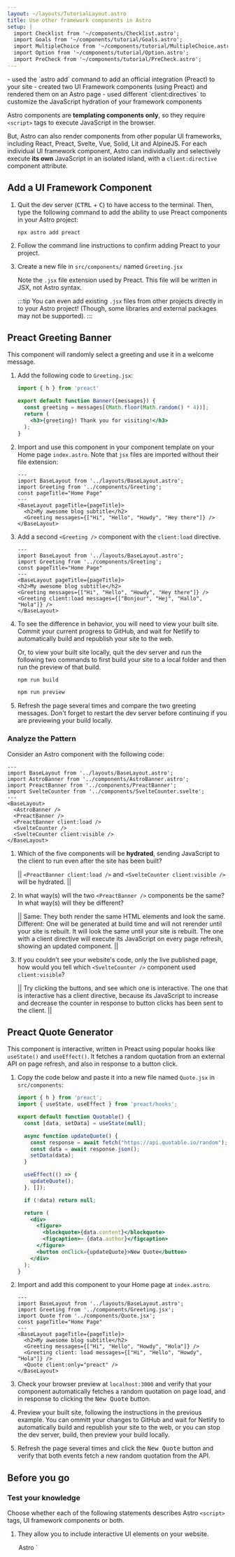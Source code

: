 ```yaml
---
layout: ~/layouts/TutorialLayout.astro
title: Use other framework components in Astro
setup: |
  import Checklist from '~/components/Checklist.astro';
  import Goals from '~/components/tutorial/Goals.astro';
  import MultipleChoice from '~/components/tutorial/MultipleChoice.astro';
  import Option from '~/components/tutorial/Option.astro';
  import PreCheck from '~/components/tutorial/PreCheck.astro';
---
```


<Goals>
  - used the `astro add` command to add an official integration (Preact) to your site
  - created two UI Framework components (using Preact) and rendered them on an Astro page
  - used different `client:directives` to customize the JavaScript hydration of your framework components
</Goals>

Astro components are **templating components only**, so they require `<script>` tags to execute JavaScript in the browser. 

But, Astro can also render components from other popular UI frameworks, including React, Preact, Svelte, Vue, Solid, Lit and AlpineJS. For each individual UI framework component, Astro can individually and selectively execute **its own** JavaScript in an isolated island, with a `client:directive` component attribute.

## Add a UI Framework Component

1. Quit the dev server (<kbd>CTRL</kbd> + <kbd>C</kbd>) to have access to the terminal. Then, type the following command to add the ability to use Preact components in your Astro project:

    ```shell
    npx astro add preact
    ```

2. Follow the command line instructions to confirm adding Preact to your project.

3. Create a new file in `src/components/` named `Greeting.jsx`

    Note the `.jsx` file extension used by Preact. This file will be written in JSX, not Astro syntax. 
    
    :::tip
    You can even add existing `.jsx` files from other projects directly in to your Astro project! (Though, some libraries and external packages may not be supported).
    :::

## Preact Greeting Banner

This component will randomly select a greeting and use it in a welcome message.

1. Add the following code to `Greeting.jsx`:

    ```jsx title="src/components/Greeting.jsx"
    import { h } from 'preact'

    export default function Banner({messages}) {
      const greeting = messages[(Math.floor(Math.random() * 4))];
      return (
        <h3>{greeting}! Thank you for visiting!</h3>
      );
    }
    ```

2. Import and use this component in your component template on your Home page `index.astro`. Note that `jsx` files are imported without their file extension:

    ```astro title="src/pages/index.astro" ins={3,7}
    ---
    import BaseLayout from '../layouts/BaseLayout.astro';
    import Greeting from '../components/Greeting';
    const pageTitle="Home Page"
    ---
    <BaseLayout pageTitle={pageTitle}>
      <h2>My awesome blog subtitle</h2>
      <Greeting messages={["Hi", "Hello", "Howdy", "Hey there"]} />
    </BaseLayout>
    ```

3. Add a second `<Greeting />` component with the `client:load` directive.

      ```astro title="src/pages/index.astro" ins={8} "client:load"
    ---
    import BaseLayout from '../layouts/BaseLayout.astro';
    import Greeting from '../components/Greeting';
    const pageTitle="Home Page"
    ---
    <BaseLayout pageTitle={pageTitle}>
      <h2>My awesome blog subtitle</h2>
      <Greeting messages={["Hi", "Hello", "Howdy", "Hey there"]} />
      <Greeting client:load messages={["Bonjour", "Hej", "Hallo", "Hola"]} />
    </BaseLayout>
    ```

4. To see the difference in behavior, you will need to view your built site. Commit your current progress to GitHub, and wait for Netlify to automatically build and republish your site to the web. 

    Or, to view your built site locally, quit the dev server and run the following two commands to first build your site to a local folder and then run the preview of that build.

    ```sh
    npm run build

    npm run preview
    ```

5. Refresh the page several times and compare the two greeting messages. Don't forget to restart the dev server before continuing if you are previewing your build locally.


### Analyze the Pattern

Consider an Astro component with the following code:

```astro
---
import BaseLayout from '../layouts/BaseLayout.astro';
import AstroBanner from '../components/AstroBanner.astro';
import PreactBanner from '../components/PreactBanner';
import SvelteCounter from '../components/SvelteCounter.svelte';
---
<BaseLayout>
  <AstroBanner />
  <PreactBanner />
  <PreactBanner client:load />
  <SvelteCounter />
  <SvelteCounter client:visible />
</BaseLayout>
```

1. Which of the five components will be **hydrated**, sending JavaScript to the client to run even after the site has been built?

    || `<PreactBanner client:load />` and `<SvelteCounter client:visible />` will be hydrated. ||

2. In what way(s) will the two `<PreactBanner />` components be the same? In what way(s) will they be different? 

    || Same: They both render the same HTML elements and look the same. Different: One will be generated at build time and will not rerender until your site is rebuilt. It will look the same until your site is rebuilt. The one with a client directive will execute its JavaScript on every page refresh, showing an updated component. ||

3. If you couldn't see your website's code, only the live published page, how would you tell which `<SvelteCounter />` component used `client:visible`? 

    || Try clicking the buttons, and see which one is interactive. The one that is interactive has a client directive, because its JavaScript to increase and decrease the counter in response to button clicks has been sent to the client. ||


## Preact Quote Generator

This component is interactive, written in Preact using popular hooks like `useState()` and `useEffect()`. It fetches a random quotation from an external API on page refresh, and also in response to a button click.

1. Copy the code below and paste it into a new file named `Quote.jsx` in `src/components`:

    ```jsx title="src/components/Quote.jsx"
    import { h } from 'preact';
    import { useState, useEffect } from 'preact/hooks';

    export default function Quotable() {
      const [data, setData] = useState(null);

      async function updateQuote() {
        const response = await fetch("https://api.quotable.io/random");
        const data = await response.json();
        setData(data);
      }

      useEffect(() => {
        updateQuote();
      }, []);

      if (!data) return null;

      return (
        <div>
          <figure>
            <blockquote>{data.content}</blockquote>
            <figcaption>— {data.author}</figcaption>
          </figure>
          <button onClick={updateQuote}>New Quote</button>
        </div>
      );
    }
    ```

2. Import and add this component to your Home page at `index.astro`.

    ```astro title="src/pages/index.astro" ins={4,10}
    ---
    import BaseLayout from '../layouts/BaseLayout.astro';
    import Greeting from '../components/Greeting.jsx';
    import Quote from '../components/Quote.jsx';
    const pageTitle="Home Page"
    ---
    <BaseLayout pageTitle={pageTitle}>
      <h2>My awesome blog subtitle</h2>
      <Greeting messages={["Hi", "Hello", "Howdy", "Hola"]} />
      <Greeting client: load messages={["Hi", "Hello", "Howdy", "Hola"]} />
      <Quote client:only="preact" />
    </BaseLayout>
    ```

3. Check your browser preview at `localhost:3000` and verify that your component automatically fetches a random quotation on page load, and in response to clicking the <kbd>New Quote</kbd> button.

4. Preview your built site, following the instructions in the previous example. You can ommitt your changes to GitHub and wait for Netlify to automatically build and republish your site to the web, or you can stop the dev server, build, then preview your build locally.

5. Refresh the page several times and click the <kbd>New Quote</kbd> button and verify that both events fetch a new random quotation from the API.

## Before you go

### Test your knowledge

Choose whether each of the following statements describes Astro `<script>` tags, UI framework components or both.

1. They allow you to include interactive UI elements on your website.

    <MultipleChoice>
      <Option>
        Astro `<script>` tags
      </Option>
      <Option>
        UI framework components
      </Option>
      <Option isCorrect>
        both
      </Option>
    </MultipleChoice>

2. They will create static elements on your site unless you include a `client:directive` to send their JavaScript to the client and run in the browser.

    <MultipleChoice>
      <Option>
        Astro `<script>` tags
      </Option>
      <Option isCorrect>
        UI framework components
      </Option>
      <Option>
        both
      </Option>
    </MultipleChoice>

2. They allow you to "try out" a new framework without requiring you to start an entire new project using that tech stack.

    <MultipleChoice>
      <Option>
        Astro `<script>` tags
      </Option>
      <Option isCorrect>
        UI framework components
      </Option>
      <Option>
        both
      </Option>
    </MultipleChoice>

3. They can be reused on multiple pages by adding them to several Astro components, and/or in an Astro layout component.

    <MultipleChoice>
      <Option>
        Astro `<script>` tags
      </Option>
      <Option>
        UI framework components
      </Option>
      <Option isCorrect>
        both
      </Option>
    </MultipleChoice>

4. They allow you to reuse code you have written in other frameworks and you can often just drop them right into your site.

    <MultipleChoice>
      <Option>
        Astro `<script>` tags
      </Option>
      <Option isCorrect>
        UI framework components
      </Option>
      <Option>
        both
      </Option>
    </MultipleChoice>

5. They allow you to create a fully-functional, interactive and dynamic website without needing to know or learn any other JavaScript frameworks.

    <MultipleChoice>
      <Option isCorrect>
        Astro `<script>` tags
      </Option>
      <Option>
        UI framework components
      </Option>
      <Option>
        both
      </Option>
    </MultipleChoice>

### Checklist for moving on

<Checklist key="framework">
- [ ] I can install an Astro integration using the command `astro add` in the terminal.
- [ ] I can write UI framework components in their own language, with their own native extention, then import and use them in `.astro` components alongside my Astro components.
- [ ] I can choose whether to use a `client:directive` to control hydration on my UI framework component, depending on when I want its JavaScript to run.
</Checklist>

### Resources

- [Astro Integrations Guide](/en/guides/integrations-guide/)

- [Using UI Framework Components in Astro](/en/core-concepts/framework-components/#using-framework-components)

- [Astro client directives reference](/en/reference/directives-reference/#client-directives)
